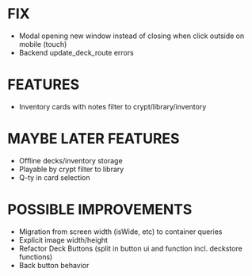 # FIX
- Modal opening new window instead of closing when click outside on mobile (touch)
- Backend update_deck_route errors

# FEATURES
- Inventory cards with notes filter to crypt/library/inventory

# MAYBE LATER FEATURES
- Offline decks/inventory storage
- Playable by crypt filter to library
- Q-ty in card selection

# POSSIBLE IMPROVEMENTS
- Migration from screen width (isWide, etc) to container queries
- Explicit image width/height
- Refactor Deck Buttons (split in button ui and function incl. deckstore functions)
- Back button behavior
